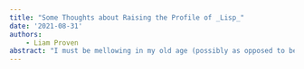 ```yaml
---
title: "Some Thoughts about Raising the Profile of _Lisp_"
date: '2021-08-31'
authors: 
    - Liam Proven
abstract: "I must be mellowing in my old age (possibly as opposed to bellowing) because I have been getting praise and compliments recently on comments in various places. Dont worry, there are still people angrily shouting at me as well. This was the earlier comment, I think... There was a slightly…"
---
```


